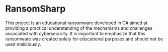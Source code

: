 # RansomSharp
 This project is an educational ransomware developed in C# aimed at providing a practical understanding of the mechanisms and challenges associated with cybersecurity. It is important to emphasize that this ransomware was created solely for educational purposes and should not be used maliciously.
